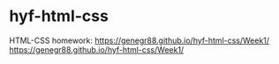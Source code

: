 # hyf-html-css
HTML-CSS homework:
https://genegr88.github.io/hyf-html-css/Week1/
https://genegr88.github.io/hyf-html-css/Week1/
